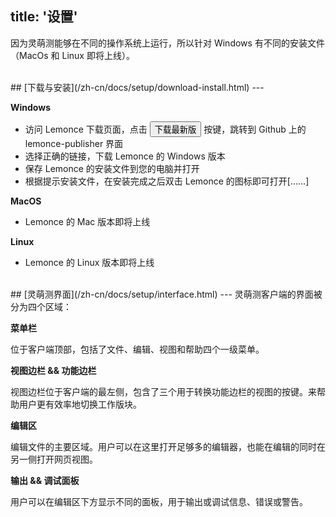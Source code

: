 title: '设置'
---
因为灵萌测能够在不同的操作系统上运行，所以针对 Windows 有不同的安装文件（MacOs 和 Linux 即将上线）。

<br/>
## [下载与安装](/zh-cn/docs/setup/download-install.html)
---

**Windows**

- 访问 Lemonce 下载页面，点击 <button class="btn-teal">下载最新版 </button> 按键，跳转到 Github 上的 lemonce-publisher 界面
- 选择正确的链接，下载 Lemonce 的 Windows 版本
- 保存 Lemonce 的安装文件到您的电脑并打开
- 根据提示安装文件，在安装完成之后双击 Lemonce 的图标即可打开[……]

**MacOS**

- Lemonce 的 Mac 版本即将上线

**Linux** 

- Lemonce 的 Linux 版本即将上线

<br/>
## [灵萌测界面](/zh-cn/docs/setup/interface.html)
---
灵萌测客户端的界面被分为四个区域：

**菜单栏** 

位于客户端顶部，包括了文件、编辑、视图和帮助四个一级菜单。

**视图边栏 && 功能边栏** 

视图边栏位于客户端的最左侧，包含了三个用于转换功能边栏的视图的按键。来帮助用户更有效率地切换工作版块。

**编辑区** 

编辑文件的主要区域。用户可以在这里打开足够多的编辑器，也能在编辑的同时在另一侧打开网页视图。

**输出 && 调试面板** 

用户可以在编辑区下方显示不同的面板，用于输出或调试信息、错误或警告。